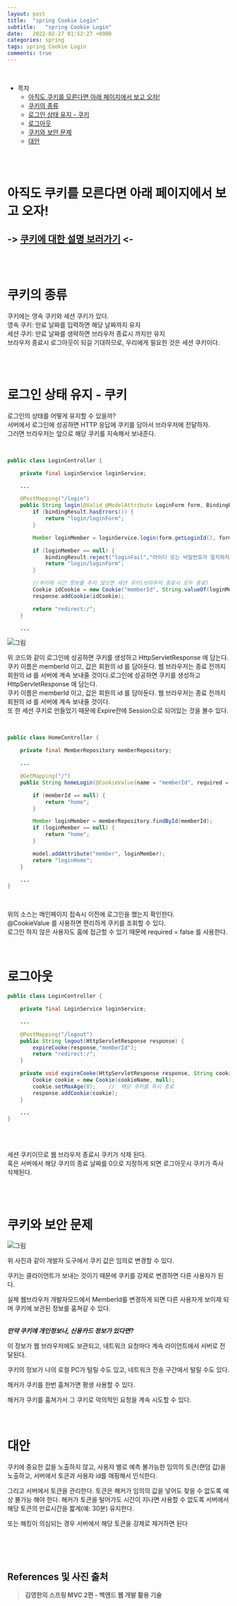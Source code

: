 ```yaml
---
layout: post
title:  "spring Cookie Login"
subtitle:   "spring Cookie Login"
date:   2022-02-27 01:52:27 +0900
categories: spring
tags: spring Cookie Login
comments: true
---
```



<br>

- 목차
    - [아직도 쿠키를 모른다면 아래 페이지에서 보고 오자!](#아직도-쿠키를-모른다면-아래-페이지에서-보고-오자)
    - [쿠키의 종류](#쿠키의-종류)
    - [로그인 상태 유지 - 쿠키](#로그인-상태-유지---쿠키)
    - [로그아웃](#로그아웃)
    - [쿠키와 보안 문제](#쿠키와-보안-문제)
    - [대안](#대안)
  
<br>

<br>

# 아직도 쿠키를 모른다면 아래 페이지에서 보고 오자!

## -> [쿠키에 대한 설명 보러가기](https://sehwan-choi.github.io/spring/2021/07/07/spring-HTTP-%EC%BF%A0%ED%82%A4/) <-

<br><br>


# 쿠키의 종류

쿠키에는 영속 쿠키와 세션 쿠키가 있다. <br>
영속 쿠키: 만료 날짜를 입력하면 해당 날짜까지 유지 <br>
세션 쿠키: 만료 날짜를 생략하면 브라우저 종료시 까지만 유지 <br>
브라우저 종료시 로그아웃이 되길 기대하므로, 우리에게 필요한 것은 세션 쿠키이다. <br>

<br><br>

# 로그인 상태 유지 - 쿠키

로그인의 상태를 어떻게 유지할 수 있을까? <br>
서버에서 로그인에 성공하면 HTTP 응답에 쿠키를 담아서 브라우저에 전달하자. <br> 
그러면 브라우저는 앞으로 해당 쿠키를 지속해서 보내준다.

<br>

```java
public class LoginController {

    private final LoginService loginService;

    ...

    @PostMapping("/login")
    public String login(@Valid @ModelAttribute LoginForm form, BindingResult bindingResult, HttpServletResponse response) {
        if (bindingResult.hasErrors()) {
            return "login/loginForm";
        }

        Member loginMember = loginService.login(form.getLoginId(), form.getPassword());

        if (loginMember == null) {
            bindingResult.reject("loginFail","아이디 또는 비밀번호가 일치하지 않습니다.");
            return "login/loginForm";
        }

        //쿠키에 시간 정보를 주지 않으면 세션 쿠키(브라우저 종료시 모두 종료)
        Cookie idCookie = new Cookie("memberId", String.valueOf(loginMember.getId()));
        response.addCookie(idCookie);

        return "redirect:/";
    }

    ...
```


![그림](https://sehwan-choi.github.io/assets/img/spring/MVC2/Login/image1.jpg)

위 코드와 같이 로그인에 성공하면 쿠키를 생성하고 HttpServletResponse 에 담는다. <br>
쿠키 이름은 memberId 이고, 값은 회원의 id 를 담아둔다. 웹 브라우저는 종료 전까지 회원의 id 를 서버에 계속 보내줄 것이다.로그인에 성공하면 쿠키를 생성하고 HttpServletResponse 에 담는다. <br>
쿠키 이름은 memberId 이고, 값은 회원의 id 를 담아둔다. 웹 브라우저는 종료 전까지 회원의 id 를 서버에 계속 보내줄 것이다. <br>
또 한 세션 쿠키로 만들었기 때문에 Expire란에 Session으로 되어있는 것을 볼수 있다.<br>

<br>

```java
public class HomeController {

    private final MemberRepository memberRepository;

    ...

    @GetMapping("/")
    public String homeLogin(@CookieValue(name = "memberId", required = false) Long memberId, Model model) {

        if (memberId == null) {
            return "home";
        }

        Member loginMember = memberRepository.findById(memberId);
        if (loginMember == null) {
            return "home";
        }

        model.addAttribute("member", loginMember);
        return "loginHome";
    }

    ...
}
```

<br>

위의 소스는 메인페이지 접속시 이전에 로그인을 했는지 확인한다.<br>
@CookieValue 를 사용하면 편리하게 쿠키를 조회할 수 있다.<br>
로그인 하지 않은 사용자도 홈에 접근할 수 있기 때문에 required = false 를 사용한다.<br>

<br>

# 로그아웃


```java
public class LoginController {

    private final LoginService loginService;

    ...

    @PostMapping("/logout")
    public String logout(HttpServletResponse response) {
        expireCooke(response,"memberId");
        return "redirect:/";
    }

    private void expireCooke(HttpServletResponse response, String cookieName) {
        Cookie cookie = new Cookie(cookieName, null);
        cookie.setMaxAge(0);    //  해당 쿠키를 즉시 종료
        response.addCookie(cookie);
    }

    ...
}
```

<br><br>

세션 쿠키이므로 웹 브라우저 종료시 쿠키가 삭제 된다. <br>
혹은 서버에서 해당 쿠키의 종료 날짜를 0으로 지정하게 되면 로그아웃시 쿠키가 즉사 삭제된다.<br>

<br><br>

# 쿠키와 보안 문제

![그림](https://sehwan-choi.github.io/assets/img/spring/MVC2/Login/image2.jpg)

위 사진과 같이 개발자 도구에서 쿠키 값은 임의로 변경할 수 있다. <br>

쿠키는 클라이언트가 보내는 것이기 때문에 쿠키를 강제로 변경하면 다른 사용자가 된다. <br>

실제 웹브라우저 개발자모드에서 MemberId를 변경하게 되면 다른 사용자게 보이제 되며 쿠키에 보관된 정보를 훔쳐갈 수 있다.<br><br>

___만약 쿠키에 개인정보나, 신용카드 정보가 있다면?___ <br>

이 정보가 웹 브라우저에도 보관되고, 네트워크 요청마다 계속 라이언트에서 서버로 전달된다.<br>

쿠키의 정보가 나의 로컬 PC가 털릴 수도 있고, 네트워크 전송 구간에서 털릴 수도 있다. <br>

해커가 쿠키를 한번 훔쳐가면 평생 사용할 수 있다.<br>

해커가 쿠키를 훔쳐가서 그 쿠키로 악의적인 요청을 계속 시도할 수 있다.<br><br><br>

# 대안

쿠키에 중요한 값을 노출하지 않고, 사용자 별로 예측 불가능한 임의의 토큰(랜덤 값)을 노출하고, 서버에서 토큰과 사용자 id를 매핑해서 인식한다. <br>

그리고 서버에서 토큰을 관리한다.
토큰은 해커가 임의의 값을 넣어도 찾을 수 없도록 예상 불가능 해야 한다.
해커가 토큰을 털어가도 시간이 지나면 사용할 수 없도록 서버에서 해당 토큰의 만료시간을 짧게(예: 30분) 유지한다. <br>

또는 해킹이 의심되는 경우 서버에서 해당 토큰을 강제로 제거하면 된다

<br><br><br>
## References 및 사진 출처

> __김영한의 스프링 MVC 2편 - 백엔드 웹 개발 활용 기술__